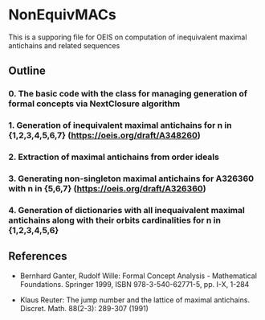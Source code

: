 # NonEquivMACs
This is a supporing file for OEIS on computation of inequivalent maximal antichains and related sequences

## Outline 

### 0. The basic code with the class for managing generation of formal concepts via NextClosure algorithm
### 1. Generation of inequivalent maximal antichains for n in {1,2,3,4,5,6,7} (https://oeis.org/draft/A348260)
### 2. Extraction of maximal antichains from order ideals
### 3. Generating non-singleton maximal antichains for A326360 with n in {5,6,7} (https://oeis.org/draft/A326360)
### 4. Generation of dictionaries with all inequaivalent maximal antichains along with their orbits cardinalities for n in {1,2,3,4,5,6}


## References

* Bernhard Ganter, Rudolf Wille:
Formal Concept Analysis - Mathematical Foundations. Springer 1999, ISBN 978-3-540-62771-5, pp. I-X, 1-284

* Klaus Reuter: The jump number and the lattice of maximal antichains. Discret. Math. 88(2-3): 289-307 (1991)



